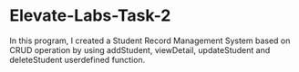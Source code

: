 # Elevate-Labs-Task-2
In this program, I created a Student Record Management System based on CRUD operation by using addStudent, viewDetail, updateStudent and deleteStudent userdefined function.
